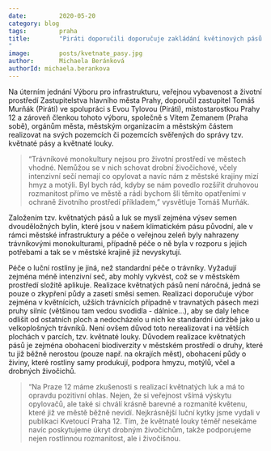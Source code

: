 ```yaml
---
date:         2020-05-20
category: blog
tags:         praha
title:        "Piráti doporučili doporučuje zakládání květinových pásů a luk v Praze
"
image:        posts/kvetnate_pasy.jpg
author:       Michaela Beránková
authorId: michaela.berankova
---
```


Na úterním jednání Výboru pro infrastrukturu, veřejnou vybavenost a životní prostředí Zastupitelstva hlavního města Prahy, doporučil zastupitel Tomáš Murňák (Piráti) ve spolupráci s Evou Tylovou (Piráti), místostarostkou Prahy 12 a zároveň členkou tohoto výboru, společně s Vítem Zemanem (Praha sobě), orgánům města, městským organizacím a městským částem realizovat na svých pozemcích či pozemcích svěřených do správy tzv. květnaté pásy a květnaté louky.

> “Trávníkové monokultury nejsou pro životní prostředí ve městech vhodné. Nemůžou se v nich schovat drobní živočichové, včely intenzivní sečí nemají co opylovat a navíc nám z městské krajiny mizí hmyz a motýli. Byl bych rád, kdyby se nám povedlo rozšířit druhovou rozmanitost přímo ve městě a rádi bychom šli těmito opatřeními v ochraně životního prostředí příkladem,” vysvětluje Tomáš Murňák.

Založením tzv. květnatých pásů a luk se myslí zejména výsev semen dvouděložných bylin, které jsou v našem klimatickém pásu původní, ale v rámci městské infrastruktury a péče o veřejnou zeleň byly nahrazeny trávníkovými monokulturami, případně péče o ně byla v rozporu s jejich potřebami a tak se v městské krajině již nevyskytují.

Péče o luční rostliny je jiná, než standardní péče o trávníky. Vyžadují zejména méně intenzivní seč, aby mohly vykvést, což se v městském prostředí složitě aplikuje. Realizace květnatých pásů není náročná, jedná se pouze o zkypření půdy a zasetí směsi semen. Realizaci doporučuje výbor zejména v květnících, užších trávnících případně v travnatých pásech mezi pruhy silnic (většinou tam vedou svodidla - dálnice…), aby se daly lehce odlišit od ostatních ploch a nedocházelo u nich ke standardní údržbě jako u velkoplošných trávníků. Není ovšem důvod toto nerealizovat i na větších plochách v parcích, tzv. květnaté louky. Důvodem realizace květnatých pásů je zejména obohacení biodiverzity v městském prostředí o druhy, které tu již běžně nerostou (pouze např. na okrajích měst), obohacení půdy o živiny, které rostliny samy produkují, podpora hmyzu, motýlů, včel a drobných živočichů. 

> “Na Praze 12 máme zkušenosti s realizací květnatých luk a má to opravdu pozitivní ohlas. Nejen, že si veřejnost všímá výskytu opylovačů, ale také si chválí krásně barevné a rozmanité květenu, které již ve městě běžně nevidí. Nejkrásnější luční kytky jsme vydali v publikaci Kvetoucí Praha 12. Tím, že květnaté louky téměř nesekáme navíc poskytujeme úkryt drobným živočichům, takže podporujeme nejen rostlinnou rozmanitost, ale i živočišnou.
